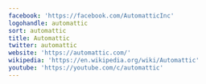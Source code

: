 ```yaml
---
facebook: 'https://facebook.com/AutomatticInc'
logohandle: automattic
sort: automattic
title: Automattic
twitter: automattic
website: 'https://automattic.com/'
wikipedia: 'https://en.wikipedia.org/wiki/Automattic'
youtube: 'https://youtube.com/c/automattic'
---
```

